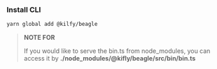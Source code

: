 ### Install CLI

```bash
yarn global add @kilfy/beagle
```

> **NOTE FOR**
>
> If you would like to serve the bin.ts from node_modules, you can access it by **./node_modules/@kifly/beagle/src/bin/bin.ts**

